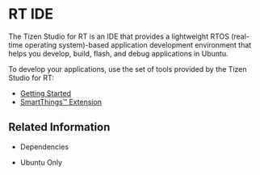 # RT IDE

The Tizen Studio for RT is an IDE that provides a lightweight RTOS (real-time operating system)-based application development environment that helps you develop, build, flash, and debug applications in Ubuntu.

To develop your applications, use the set of tools provided by the Tizen Studio for RT:

-   [Getting Started](getting-started/overview.md)
-   [SmartThings&trade; Extension](smartthings-ext/overview.md)

## Related Information
* Dependencies
 - Ubuntu Only
